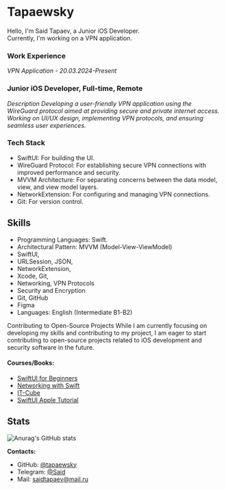 # Tapaewsky
Hello, I'm Said Tapaev, a Junior iOS Developer.  
Currently, I'm working on a VPN application.

### **Work Experience**

_*VPN Application - 20.03.2024-Present*_

### **Junior iOS Developer, Full-time, Remote**

_Description
Developing a user-friendly VPN application using the WireGuard protocol aimed at providing secure and private internet access. Working on UI/UX design, implementing VPN protocols, and ensuring seamless user experiences._


### **Tech Stack**
- SwiftUI: For building the UI.
- WireGuard Protocol: For establishing secure VPN connections with improved performance and security.
- MVVM Architecture: For separating concerns between the data model, view, and view model layers.
- NetworkExtension: For configuring and managing VPN connections.
- Git: For version control.

## Skills

  - Programming Languages: Swift.
  - Architectural Pattern: MVVM (Model-View-ViewModel)
  - SwiftUI,
  - URLSession, JSON, 
  - NetworkExtension, 
  - Xcode, Git,
  - Networking, VPN Protocols
  - Security and Encryption
  - Git, GitHub
  - Figma
  - Languages: English (Intermediate B1-B2)

Contributing to Open-Source Projects
While I am currently focusing on developing my skills and contributing to my project, I am eager to start contributing to open-source projects related to iOS development and security software in the future.

#### **Courses/Books:**
- [SwiftUI for Beginners](https://www.hackingwithswift.com/quick-start/swiftui)
- [Networking with Swift](https://swift.org/packages/networking.html)
- [IT-Cube](http://айтикуб.рф/)
- [SwiftUI Apple Tutorial](https://developer.apple.com/tutorials/swiftui)
  

## **Stats**

  ![Anurag's GitHub stats](https://github-readme-stats.vercel.app/api?username=Tapaewsky&show_icons=true&theme=transparent)


**Contacts:**
- GitHub: [@tapaewsky](https://github.com/Tapaewsky)
- Telegram: [@Said](https://t.me/sdtpv)
- Mail: saidtapaev@mail.ru






